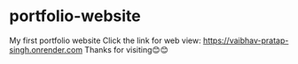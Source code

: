 # portfolio-website
My first portfolio website
Click the link for web view: https://vaibhav-pratap-singh.onrender.com
Thanks for visiting😊😊
